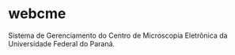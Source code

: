 # webcme
 Sistema de Gerenciamento do Centro de Microscopia Eletrônica da Universidade Federal do Paraná.
